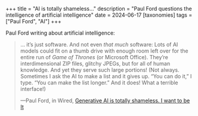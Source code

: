 +++
title = "AI is totally shameless…"
description = "Paul Ford questions the intelligence of artificial intelligence"
date = 2024-06-17
[taxonomies]
tags = ["Paul Ford", "AI"]
+++

Paul Ford writing about artificial intelligence:

> … it’s just software. And not even _that much_ software: Lots of AI models could fit on a thumb drive with enough room left over for the entire run of _Game of Thrones_ (or Microsoft Office). They’re interdimensional ZIP files, glitchy JPEGs, but for all of human knowledge. And yet they serve such large portions! (Not always. Sometimes I ask the AI to make a list and it gives up. “You can do it,” I type. “You can make the list longer.” And it does! What a terrible interface!)
> 
> —Paul Ford, in Wired, [Generative AI is totally shameless. I want to be It](https://www.wired.com/story/generative-ai-totally-shameless/)